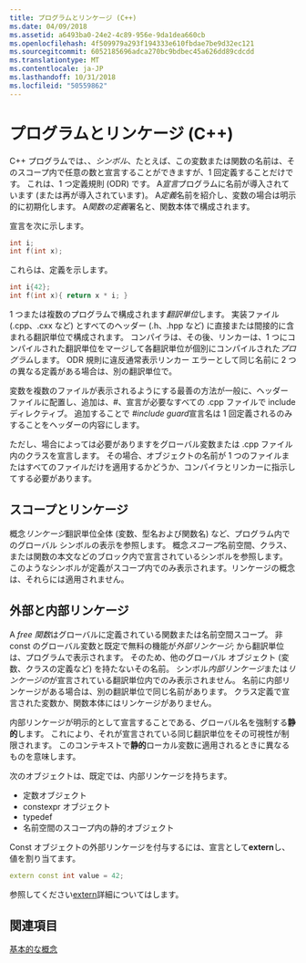```yaml
---
title: プログラムとリンケージ (C++)
ms.date: 04/09/2018
ms.assetid: a6493ba0-24e2-4c89-956e-9da1dea660cb
ms.openlocfilehash: 4f509979a293f194333e610fbdae7be9d32ec121
ms.sourcegitcommit: 6052185696adca270bc9bdbec45a626dd89cdcdd
ms.translationtype: MT
ms.contentlocale: ja-JP
ms.lasthandoff: 10/31/2018
ms.locfileid: "50559862"
---
```

# <a name="program-and-linkage-c"></a>プログラムとリンケージ (C++)

C++ プログラムでは、、*シンボル*、たとえば、この変数または関数の名前は、そのスコープ内で任意の数と宣言することができますが、1 回定義することだけです。 これは、1 つ定義規則 (ODR) です。 A*宣言*プログラムに名前が導入されています (または再が導入されています)。 A*定義*名前を紹介し、変数の場合は明示的に初期化します。 A*関数の定義*署名と、関数本体で構成されます。

宣言を次に示します。

```cpp
int i;
int f(int x);
```

これらは、定義を示します。

```cpp
int i{42};
int f(int x){ return x * i; }
```

1 つまたは複数のプログラムで構成されます*翻訳単位*します。 実装ファイル (.cpp、.cxx など) とすべてのヘッダー (.h、.hpp など) に直接または間接的に含まれる翻訳単位で構成されます。 コンパイラは、その後、リンカーは、1 つにコンパイルされた翻訳単位をマージして各翻訳単位が個別にコンパイルされた*プログラム*します。 ODR 規則に違反通常表示リンカー エラーとして同じ名前に 2 つの異なる定義がある場合は、別の翻訳単位で。

変数を複数のファイルが表示されるようにする最善の方法が一般に、ヘッダー ファイルに配置し、追加は、#、宣言が必要なすべての .cpp ファイルで include ディレクティブ。 追加することで *#include guard*宣言名は 1 回定義されるのみすることをヘッダーの内容にします。

ただし、場合によっては必要がありますをグローバル変数または .cpp ファイル内のクラスを宣言します。 その場合、オブジェクトの名前が 1 つのファイルまたはすべてのファイルだけを適用するかどうか、コンパイラとリンカーに指示してする必要があります。

## <a name="linkage-vs-scope"></a>スコープとリンケージ

概念*リンケージ*翻訳単位全体 (変数、型名および関数名) など、プログラム内でのグローバル シンボルの表示を参照します。 概念*スコープ*名前空間、クラス、または関数の本文などのブロック内で宣言されているシンボルを参照します。 このようなシンボルが定義がスコープ内でのみ表示されます。リンケージの概念は、それらには適用されません。

## <a name="external-vs-internal-linkage"></a>外部と内部リンケージ

A *free 関数*はグローバルに定義されている関数または名前空間スコープ。 非 const のグローバル変数と既定で無料の機能が*外部リンケージ*; から翻訳単位は、プログラムで表示されます。 そのため、他のグローバル オブジェクト (変数、クラスの定義など) を持たないその名前。 シンボル*内部リンケージ*または*リンケージの*が宣言されている翻訳単位内でのみ表示されません。 名前に内部リンケージがある場合は、別の翻訳単位で同じ名前があります。 クラス定義で宣言された変数か、関数本体にはリンケージがありません。

内部リンケージが明示的として宣言することである、グローバル名を強制する**静的**します。 これにより、それが宣言されている同じ翻訳単位をその可視性が制限されます。 このコンテキストで**静的**ローカル変数に適用されるときに異なるものを意味します。

次のオブジェクトは、既定では、内部リンケージを持ちます。
- 定数オブジェクト
- constexpr オブジェクト
- typedef
- 名前空間のスコープ内の静的オブジェクト

Const オブジェクトの外部リンケージを付与するには、宣言として**extern**し、値を割り当てます。

```cpp
extern const int value = 42;
```

参照してください[extern](extern-cpp.md)詳細についてはします。

## <a name="see-also"></a>関連項目

[基本的な概念](../cpp/basic-concepts-cpp.md)